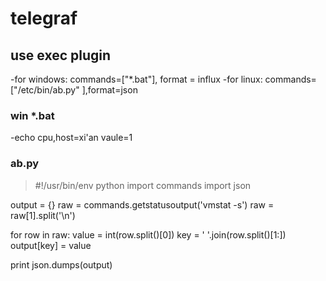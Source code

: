 # telegraf
## use exec plugin
-for windows:  commands=["*.bat"], format = influx
-for linux:    commands=["/etc/bin/ab.py" ],format=json
### win *.bat
-echo cpu,host=xi'an vaule=1
###  ab.py
>#!/usr/bin/env python
import commands
import json

output = {}
raw = commands.getstatusoutput('vmstat -s')
raw = raw[1].split('\n')

for row in raw:
    value = int(row.split()[0])
    key = ' '.join(row.split()[1:])
    output[key] = value

print json.dumps(output)
